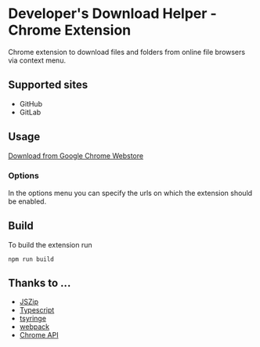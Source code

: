 # Developer's Download Helper - Chrome Extension
Chrome extension to download files and folders from online file browsers via context menu.

## Supported sites
* GitHub
* GitLab

## Usage
[Download from Google Chrome Webstore](https://chrome.google.com/webstore/detail/github-download-helper/apchbjkblfhmkohghpnhidldebmpmjnn)

### Options
In the options menu you can specify the urls on which the extension should be enabled.

## Build
To build the extension run
```
npm run build
```

## Thanks to ...
* [JSZip](https://github.com/Stuk/jszip)
* [Typescript](https://github.com/microsoft/TypeScript)
* [tsyringe](https://github.com/microsoft/tsyringe)
* [webpack](https://github.com/webpack/webpack)
* [Chrome API](https://developer.chrome.com/extensions/api_index)